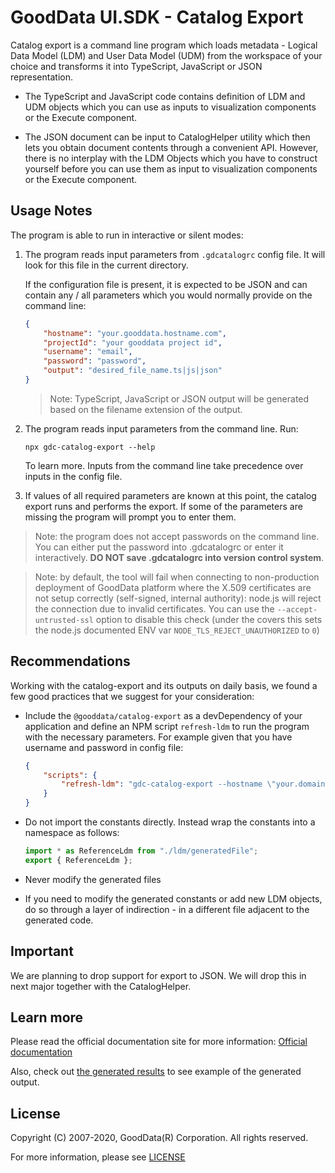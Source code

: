 # GoodData UI.SDK - Catalog Export

Catalog export is a command line program which loads metadata - Logical Data Model (LDM) and User Data Model (UDM)
from the workspace of your choice and transforms it into TypeScript, JavaScript or JSON representation.

-   The TypeScript and JavaScript code contains definition of LDM and UDM objects which you can use as inputs to
    visualization components or the Execute component.

-   The JSON document can be input to CatalogHelper utility which then lets you obtain document contents through
    a convenient API. However, there is no interplay with the LDM Objects which you have to construct yourself before
    you can use them as input to visualization components or the Execute component.

## Usage Notes

The program is able to run in interactive or silent modes:

1.  The program reads input parameters from `.gdcatalogrc` config file. It will look for this file in the current directory.

    If the configuration file is present, it is expected to be JSON and can contain any / all parameters which you would normally provide on the command line:

    ```json
    {
        "hostname": "your.gooddata.hostname.com",
        "projectId": "your gooddata project id",
        "username": "email",
        "password": "password",
        "output": "desired_file_name.ts|js|json"
    }
    ```

    > Note: TypeScript, JavaScript or JSON output will be generated based on the filename extension of the output.

2.  The program reads input parameters from the command line. Run:

    `npx gdc-catalog-export --help`

    To learn more. Inputs from the command line take precedence over inputs in the config file.

3.  If values of all required parameters are known at this point, the catalog export runs and performs the export.
    If some of the parameters are missing the program will prompt you to enter them.

> Note: the program does not accept passwords on the command line.
> You can either put the password into .gdcatalogrc or enter it interactively.
> **DO NOT save .gdcatalogrc into version control system**.

> Note: by default, the tool will fail when connecting to non-production deployment of GoodData platform where
> the X.509 certificates are not setup correctly (self-signed, internal authority): node.js will reject the
> connection due to invalid certificates. You can use the `--accept-untrusted-ssl` option to disable this
> check (under the covers this sets the node.js documented ENV var `NODE_TLS_REJECT_UNAUTHORIZED` to `0`)

## Recommendations

Working with the catalog-export and its outputs on daily basis, we found a few good practices that we suggest for
your consideration:

-   Include the `@gooddata/catalog-export` as a devDependency of your application and define an NPM script `refresh-ldm`
    to run the program with the necessary parameters. For example given that you have username and password in
    config file:

    ```json
    {
        "scripts": {
            "refresh-ldm": "gdc-catalog-export --hostname \"your.domain.gooddata.com\" --project-id \"yourProjectId\" --output \"catalog.ts\""
        }
    }
    ```

-   Do not import the constants directly. Instead wrap the constants into a namespace as follows:

    ```typescript
    import * as ReferenceLdm from "./ldm/generatedFile";
    export { ReferenceLdm };
    ```

-   Never modify the generated files

-   If you need to modify the generated constants or add new LDM objects, do so through a layer of indirection -
    in a different file adjacent to the generated code.

## Important

We are planning to drop support for export to JSON. We will drop this in next major together with the CatalogHelper.

## Learn more

Please read the official documentation site for more information:
[Official documentation](https://sdk.gooddata.com/gooddata-ui/docs/gdc_catalog_export.html)

Also, check out [the generated results](../reference-workspace/src/ldm/full.ts) to see example of the
generated output.

## License

Copyright (C) 2007-2020, GoodData(R) Corporation. All rights reserved.

For more information, please see [LICENSE](https://github.com/gooddata/gooddata-ui-sdk/blob/master/tools/catalog-export/LICENSE)

